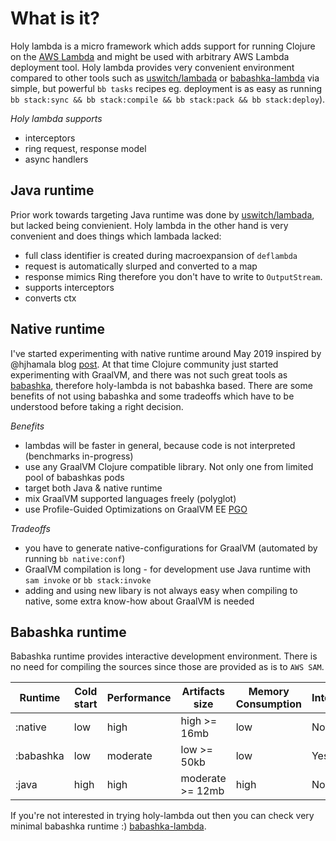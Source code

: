 # What is it?

Holy lambda is a micro framework which adds support for running Clojure on the [AWS Lambda](https://aws.amazon.com/lambda/) and might be used with arbitrary AWS Lambda deployment tool. Holy lambda provides very convenient environment compared to other tools such as [uswitch/lambada](https://github.com/uswitch/lambada) or [babashka-lambda](https://github.com/dainiusjocas/babashka-lambda) via simple, but powerful `bb tasks` recipes eg. deployment is as easy as running `bb stack:sync && bb stack:compile && bb stack:pack && bb stack:deploy`).

*Holy lambda supports*
- interceptors
- ring request, response model
- async handlers

## Java runtime
Prior work towards targeting Java runtime was done by [uswitch/lambada](https://github.com/uswitch/lambada), but lacked being convienient. Holy lambda in the other hand is very convenient and does things which lambada lacked:

- full class identifier is created during macroexpansion of `deflambda` 
- request is automatically slurped and converted to a map
- response mimics Ring therefore you don't have to write to `OutputStream`. 
- supports interceptors
- converts ctx

## Native runtime
I've started experimenting with native runtime around May 2019 inspired by @hjhamala blog [post](https://dev.solita.fi/2018/12/07/fast-starting-clojure-lambdas-using-graalvm.html). At that time Clojure community just started experimenting with GraalVM, and there was not such great tools as [babashka](https://github.com/babashka/babashka), therefore holy-lambda is not babashka based. There are some benefits of not using babashka and some tradeoffs which have to be understood before taking a right decision.

*Benefits*
- lambdas will be faster in general, because code is not interpreted (benchmarks in-progress)
- use any GraalVM Clojure compatible library. Not only one from limited pool of babashkas pods
- target both Java & native runtime
- mix GraalVM supported languages freely (polyglot)
- use Profile-Guided Optimizations on GraalVM EE [PGO](https://www.graalvm.org/reference-manual/native-image/PGO/)

*Tradeoffs*
- you have to generate native-configurations for GraalVM (automated by running `bb native:conf`)
- GraalVM compilation is long - for development use Java runtime with `sam invoke` or `bb stack:invoke`
- adding and using new libary is not always easy when compiling to native, some extra know-how about GraalVM is needed

## Babashka runtime
Babashka runtime provides interactive development environment. There is no need for compiling the sources since those are provided as is to `AWS SAM`.

| Runtime   | Cold start | Performance | Artifacts size   | Memory Consumption | Interactive | Compile time |
|-----------|------------|-------------|------------------|--------------------|-------------|--------------|
| :native   | low        | high        | high     >= 16mb | low                | No          | very long    |
| :babashka | low        | moderate    | low      >= 50kb | low                | Yes         | no compile   |
| :java     | high       | high        | moderate >= 12mb | high               | No          | long         |


If you're not interested in trying holy-lambda out then you can check very minimal babashka runtime :) [babashka-lambda](https://github.com/dainiusjocas/babashka-lambda).
